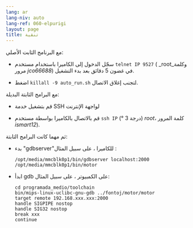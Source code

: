 ```yaml
---
lang: ar
lang-niv: auto
lang-ref: 060-elpurigi
layout: page
title: تنقية
---
```


مع البرنامج الثابت الأصلي:

* سجّل الدخول إلى الكاميرا باستخدام مستخدم `telnet IP 9527` ( _root_وكلمة مرور _jco66688_) في غضون 5 دقائق بعد بدء التشغيل.


* اضغط `killall -9 auto_run.sh` لتجنب إغلاق الاتصال.



مع البرامج الثابتة البديلة:

* قم بتشغيل خدمة SSH لواجهة الإنترنت


* قم بالاتصال بالكاميرا بواسطة مستخدم `ssh IP` (° 3 درجة) _root_، كلمة المرور _ismart12_).



ثم مهما كانت البرامج الثابتة:

* بدء "gdbserver"للكاميرا ، على سبيل المثال :  


     `/opt/media/mmcblk0p1/bin/gdbserver localhost:2000 /opt/media/mmcblk0p1/bin/motor`
* ابدأ gdb على الكمبيوتر ، على سبيل المثال:

    ```
    cd programada_medio/toolchain
    bin/mips-linux-uclibc-gnu-gdb ../fontoj/motor/motor 
    target remote 192.168.xxx.xxx:2000
    handle SIGPIPE nostop
    handle SIG32 nostop
    break xxx
    continue 
    ```



